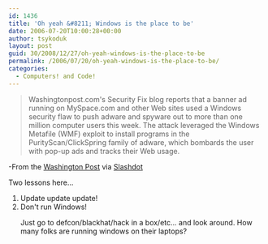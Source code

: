 ```yaml
---
id: 1436
title: 'Oh yeah &#8211; Windows is the place to be'
date: 2006-07-20T10:00:28+00:00
author: tsykoduk
layout: post
guid: 30/2008/12/27/oh-yeah-windows-is-the-place-to-be
permalink: /2006/07/20/oh-yeah-windows-is-the-place-to-be/
categories:
  - Computers! and Code!
---
```

<blockquote>Washingtonpost.com's Security Fix blog reports that a banner ad running on MySpace.com and other Web sites used a Windows security flaw to push adware and spyware out to more than one million computer users this week. The attack leveraged the Windows Metafile (WMF) exploit to install programs in the PurityScan/ClickSpring family of adware, which bombards the user with pop-up ads and tracks their Web usage.</blockquote>

<p>-From the <a href="http://blog.washingtonpost.com/securityfix/2006/07/myspace_ad_served_adware_to_mo.html">Washington Post</a> via <a href="http://it.slashdot.org/article.pl?sid=06/07/20/042253&#38;from=rss">Slashdot</a></p>


<p>Two lessons here...</p>


<ol>
<li>Update update update!</li>
<li>Don't run Windows!</li>
</ol><ol>

<p>Just go to defcon/blackhat/hack  in a box/etc... and look around. How many folks are running windows on their laptops?</p>


</ol>